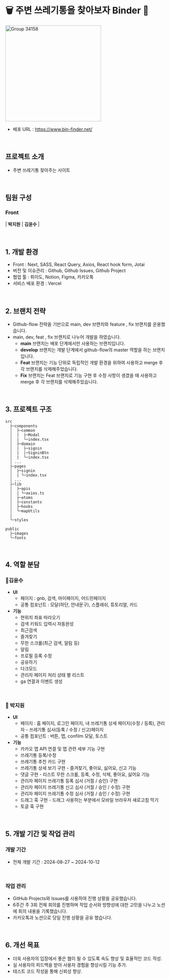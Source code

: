 # 🗑️ 주변 쓰레기통을 찾아보자 Binder 🚮

<img src="https://github.com/user-attachments/assets/cbadfc22-afb1-4189-b841-030721807813" alt="Group 34158" width="300"/>


- 배포 URL : https://www.bin-finder.net/

<br>

## 프로젝트 소개

- 주변 쓰레기통 찾아주는 사이트

<br>

## 팀원 구성

### Front

| **박지원** | **김윤수** | <br/>

<br>

## 1. 개발 환경

- Front : Next, SASS, React Query, Axios, React hook form, Jotai
- 버전 및 이슈관리 : Github, Github Issues, Github Project
- 협업 툴 : 뤼이도, Notion, Figma, 카카오톡
- 서비스 배포 환경 : Vercel
<br>

## 2. 브랜치 전략

- Github-flow 전략을 기반으로 main, dev 브랜치와 feature , fix 브랜치를 운용했습니다.
- main, dev, feat , fix 브랜치로 나누어 개발을 하였습니다.
    - **main** 브랜치는 배포 단계에서만 사용하는 브랜치입니다.
    - **develop** 브랜치는 개발 단계에서 github-flow의 master 역할을 하는 브랜치입니다.
    - **Feat** 브랜치는 기능 단위로 독립적인 개발 환경을 위하여 사용하고 merge 후 각 브랜치를 삭제해주었습니다.
    - **Fix** 브랜치는 Feat 브랜치로 기능 구현 후 수정 사항이 생겼을 때 사용하고 merge 후 각 브랜치를 삭제해주었습니다.

<br>

## 3. 프로젝트 구조

```
src
  ├─components
  │  ├─common
  │  |  ├─Modal
  │  |  └─index.tsx
  │  ├─domain
  │  |  ├─signin
  │  |  |─SigninBtn
  │  |  └─index.tsx
  │	...
  ├─pages
  │  ├─signin
  │  | └─index.tsx
  │	...
  ├─lib
  │  ├─apis
  │  | └─axios.ts
  │  ├─atoms
  │  ├─constants
  │  ├─hooks
  │  └─mapUtils
  |
  └─styles
	
public
  ├─images
  └─fonts
```

<br>

## 4. 역할 분담

### 👻김윤수

- **UI**
    - 페이지 : gnb, 검색, 마이페이지, 어드민페이지
    - 공통 컴포넌트 : 모달(하단, 안내문구), 스플래쉬, 튜토리얼, 카드
- **기능**
    - 현위치 좌표 따라오기
    - 검색 키워드 입력시 자동완성
    - 최근검색
    - 즐겨찾기
    - 무한 스크롤(최근 검색, 알림 등)
    - 알림
    - 프로필 등록 수정
    - 공유하기
    - 다크모드
    - 관리자 페이지 처리 상태 별 리스트
    - ga 연결과 이벤트 생성
    

<br/>

### 👀 박지원

- **UI**
    - 페이지 : 홈 페이지, 로그인 페이지, 내 쓰레기통 상세 페이지(수정 / 등록), 관리자 - 쓰레기통 심사(등록 / 수정 / 신고)페이지
    - 공통 컴포넌트 : 버튼, 맵, confilm 모달, 토스트
- **기능**
    - 카카오 맵 API 연결 및 맵 관련 세부 기능 구현
    - 쓰레기통 등록/수정
    - 쓰레기통 추천 카드 구현
    - 쓰레기통 상세 보기 구현 - 즐겨찾기, 좋아요, 싫어요, 신고 기능
    - 댓글 구현 - 리스트 무한 스크롤, 등록, 수정, 삭제, 좋아요, 싫어요 기능
    - 관리자 페이지 쓰레기통 등록 심사 (거절 / 승인)  구현
    - 관리자 페이지 쓰레기통 신고 심사 (거절 / 승인 / 수정) 구현
    - 관리자 페이지 쓰레기통 수정 심사 (거절 / 승인 / 수정)  구현
    - 드래그 훅 구현 - 드래그 사용하는 부분에서 모바일 브라우저 새로고침 막기
    - 토글 훅 구현
    

<br>

## 5. 개발 기간 및 작업 관리

### 개발 기간

- 전체 개발 기간 : 2024-08-27 ~ 2024-10-12

<br>

### 작업 관리

- GitHub Projects와 Issues를 사용하여 진행 상황을 공유했습니다.
- 6주간 주 3회 전체 회의를 진행하며 작업 순서와 방향성에 대한 고민을 나누고 노션에 회의 내용을 기록했습니다.
- 카카오톡과 노션으로 당일 진행 상황을 공유 했습니다.

<br>

## 6. 개선 목표

- 더욱 사용자의 입장에서 좋은 웹이 될 수 있도록 속도 향상 및 효율적인 코드 작성.
- 실 사용자의 피드백을 받아 사용자 경험을 향상시킬 기능 추가.
- 테스트 코드 작성을 통해 신뢰성 향상.
